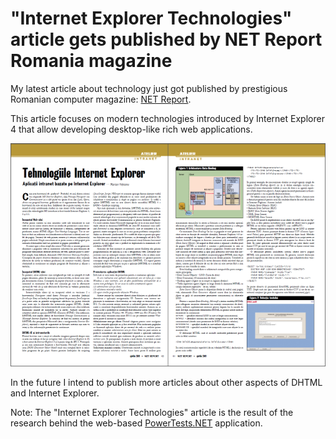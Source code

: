 "Internet Explorer Technologies" article gets published by NET Report Romania magazine
======================================================================================

My latest article about technology just got published by prestigious Romanian computer magazine: [NET Report](http://www.pcreport.ro).

This article focuses on modern technologies introduced by Internet Explorer 4 that allow developing desktop-like rich web applications.

![](/img/posts/vmasoft/tech_ie.png)

In the future I intend to publish more articles about other aspects of DHTML and Internet Explorer.

Note: The "Internet Explorer Technologies" article is the result of the research behind the web-based [PowerTests.NET](http://www.powertests.net) application.
